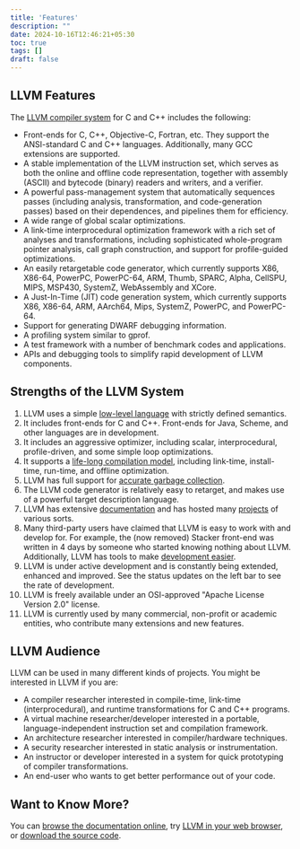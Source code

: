 ```yaml
---
title: 'Features'
description: ""
date: 2024-10-16T12:46:21+05:30
toc: true
tags: []
draft: false
---
```


## LLVM Features

The [LLVM compiler system](https://releases.llvm.org/) for C and C++ includes the following:

- Front-ends for C, C++, Objective-C, Fortran, etc. They support the ANSI-standard C and C++ languages. Additionally, many GCC extensions are supported.
- A stable implementation of the LLVM instruction set, which serves as both the online and offline code representation, together with assembly (ASCII) and bytecode (binary) readers and writers, and a verifier.
- A powerful pass-management system that automatically sequences passes (including analysis, transformation, and code-generation passes) based on their dependences, and pipelines them for efficiency.
- A wide range of global scalar optimizations.
- A link-time interprocedural optimization framework with a rich set of analyses and transformations, including sophisticated whole-program pointer analysis, call graph construction, and support for profile-guided optimizations.
- An easily retargetable code generator, which currently supports X86, X86-64, PowerPC, PowerPC-64, ARM, Thumb, SPARC, Alpha, CellSPU, MIPS, MSP430, SystemZ, WebAssembly and XCore.
- A Just-In-Time (JIT) code generation system, which currently supports X86, X86-64, ARM, AArch64, Mips, SystemZ, PowerPC, and PowerPC-64.
- Support for generating DWARF debugging information.
- A profiling system similar to gprof.
- A test framework with a number of benchmark codes and applications.
- APIs and debugging tools to simplify rapid development of LLVM components.

## Strengths of the LLVM System

1. LLVM uses a simple [low-level language](https://llvm.org/docs/LangRef.html) with strictly defined semantics.
1. It includes front-ends for C and C++. Front-ends for Java, Scheme, and other languages are in development.
1. It includes an aggressive optimizer, including scalar, interprocedural, profile-driven, and some simple loop optimizations.
1. It supports a [life-long compilation model](https://llvm.org/pubs/2004-01-30-CGO-LLVM.html), including link-time, install-time, run-time, and offline optimization.
1. LLVM has full support for [accurate garbage collection](https://llvm.org/docs/GarbageCollection.html).
1. The LLVM code generator is relatively easy to retarget, and makes use of a powerful target description language.
1. LLVM has extensive [documentation](https://llvm.org/docs/) and has hosted many [projects](https://llvm.org/project-with-llvm) of various sorts.
1. Many third-party users have claimed that LLVM is easy to work with and develop for. For example, the (now removed) Stacker front-end was written in 4 days by someone who started knowing nothing about LLVM. Additionally, LLVM has tools to make [development easier](https://llvm.org/docs/Bugpoint.html).
1. LLVM is under active development and is constantly being extended, enhanced and improved. See the status updates on the left bar to see the rate of development.
1. LLVM is freely available under an OSI-approved "Apache License Version 2.0" license.
1. LLVM is currently used by many commercial, non-profit or academic entities, who contribute many extensions and new features.

## LLVM Audience

LLVM can be used in many different kinds of projects. You might be interested in LLVM if you are:

- A compiler researcher interested in compile-time, link-time (interprocedural), and runtime transformations for C and C++ programs.
- A virtual machine researcher/developer interested in a portable, language-independent instruction set and compilation framework.
- An architecture researcher interested in compiler/hardware techniques.
- A security researcher interested in static analysis or instrumentation.
- An instructor or developer interested in a system for quick prototyping of compiler transformations.
- An end-user who wants to get better performance out of your code.

## Want to Know More?

You can [browse the documentation online](https://llvm.org/docs/), try [LLVM in your web browser](https://llvm.org/demo/index.cgi), or [download the source code](https://llvm.org/releases/index.html).

